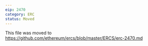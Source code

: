 ```yaml
---
eip: 2470
category: ERC
status: Moved
---
```


This file was moved to https://github.com/ethereum/ercs/blob/master/ERCS/erc-2470.md
